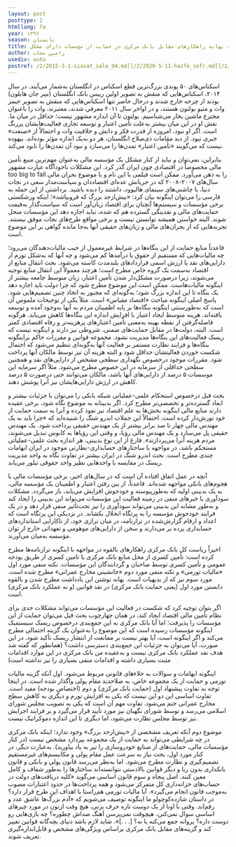 ```yaml
---
layout: post
posttype: 2
htmllang: fa
year: ۱۳۹۶
season: تابستان
title: به بهانه راهکارهای مقابل بانک مرکزی در حمایت از مؤسسات دارای مشکل
author: رامین مجاب
usediv: auto
postref: /2/2015-3-1-siasat_sale_94.md[]/2/2020-5-11-hazfe_sefr.md[]/2/2018-5-26-roshd_3sal.md[]/2/2018-4-23-abzare_gheire_eghtesadi.md[]/2/2018-5-28-arz_saghf_gheimat.md[]/2/2016-9-1-naghd_mamo_markaz.md[]/2/2019-4-9-mosahebe_vaziat.md[]/2/2018-6-1-sekeye_ramzarz.md[]/1/2015-2-2-وزارتخانه بانک مرکزی.md[]/2/2018-5-23-shafafiat_mokamel.md
---
```


اسکناس‌های ۵۰ پوندی بزرگ‌ترین قطع اسکناس در انگلستان به‌شمار می‌آیند. در سال ۲۰۱۴، اسکناس‌هایی که منقش به تصویر اولین رییس بانک انگلستان (سِر جان هابلون) بودند از چرخه خارج شدند و درحال حاضر تنها اسکناس‌هایی که منقش به تصویر جیمز وات و متیو بولتون هستند، و در اواخر سال ۲۰۱۱ معرفی شدند، معتبرند. وات را با‌عنوان مخترع ماشین بخار می‌شناسیم. بولتون تا آن اندازه مشهور نیست؛ حداقل در میان ما. نقش او در این میان بیشتر به‌علت تأمین اعتبار و توسعه تجاری فعالیت‌هایشان پررنگ است. اگر او نبود، امروزه از قدرت فکر و دانش و خلاقیت وات و احتمالاً از «صنعت» خبری نبود. از دید مقامات ذی‌صلاح انگلستان، هر دو به‌یک اندازه مؤثر بوده‌اند. بیهوده نیست که می‌گویند «تأمین اعتبار» تمدن‌ها را می‌سازد و نبود آن تمدن‌ها را نابود می‌کند. 

بنابراین، نمی‌توان و نباید از کنار مشکل یک مؤسسه مالی به‌عنوان مهم‌ترین منبع تأمین مالی مخصوصاً در اقتصادی چون ایران گذر کرد. این مشکلات ناخودآگاه عبارت مشهور too big to fail را به ذهن می‌آورد. ممکن است فیلمی با این نام و با موضوع بحران مالی سال‌های ۲۰۰۷-۲۰۰۸ که در جریانش عده‌ای اقتصاددان و سیاست‌مدار سعی در نجات دنیا، با چاشنی‌های سینمای هالیوود، داشتند را دیده باشید. برداشتی از این جمله به فارسی را می‌توان اینگونه بیان کرد: «بیش‌ازحد بزرگ که فروبپاشد»؛ اینکه ورشکستی برخی مؤسسات و سیستم‌ها آنچنان برای اقتصاد زیان‌آور است که سیاست‌گذار به‌قیمت حمایت‌های مالی و نقدینگی گسترده هم که شده، نباید اجازه دهد این مؤسسات منحل شوند. البته خواستن همیشه توانستن نیست و برخی مواقع طرح‌های نجات موفق نیستند. تجربه‌هایی که از بحران‌های مالی و زیان‌های حقیقی آنها به‌جا مانده گواهی بر این موضوع است.

قاعدتاً منابع حمایت از این بنگاه‌ها در شرایط غیرمعمول از جیب مالیات‌دهندگان می‌رود؛ چه مالیات‌هایی که مستقیم از حقوق یا درآمدها کم می‌شود و چه آنها که به‌شکل تورم از دارایی‌های نقد یا ارزش اسمی قراردادهای بلندمدت کاسته می‌شود. بحث انتقال منابع از اقتصاد به‌سمت یک گروه خاص مطرح است؛ هرچند معمولاً این انتقال منابع توجیه می‌شوند، زیرا درصورت مشکل‌دار شدن تأمین اعتبار، زیان متوسط جامعه بیشتر از اینگونه مالیات‌هاست. ممکن است این موضوع مطرح شود که چرا دولت باید اجازه دهد یک بنگاه تا این اندازه بزرگ شود؛ به‌گونه‌ای که مجبور به اتخاذ چنین تصمیم‌هایی شود. پاسخ اصلی اینگونه مباحث «اقتصاد مقیاس» است. مثلاً یکی از توجیحات ملموس آن است که به‌طورسنتی اینگونه بنگاه‌ها بر پایه اطمینان مردم به آنها به‌وجود آمده و توسعه یافته‌اند. هزینه متوسط ایجاد اعتبار با افزایش اندازه این بنگاه‌ها کاهش می‌یابد. هرگونه فاصله‌گرفتن از نقطه بهینه به‌معنی تأمین اعتبارهای پرهزینه‌تر و رفاه اقتصادی کمتر است. البته، دولت‌ها در مقابل حمایت‌های ضمنی، شروطی نیز دارند و اینگونه نیست که ریسک فعالیت‌های این بنگاه‌ها مدیریت نشود. مجموعه قوانین و مقررات حاکم براینگونه بنگاه‌ها و فرایند نظارت مستمر بر فعالیت آنها به‌گونه‌ای تنظیم می‌شود که احتمال شکست خوردن فعالیتشان حداقل شود و البته هزینه آن نیز توسط مالکان آنها پرداخت شود. مقررات موجود درخصوص نگهداری سطحی مشخص از دارایی‌های نقد و همچنین سطحی حداقلی از سرمایه در این خصوص مطرح می‌شود. مثلاً اگر سرمایه این موسسات ۵ درصد از دارایی‌های آنها باشد، مالکان می‌توانند حتی درصورت ۵ درصد کاهش در ارزش دارایی‌هایشان نیز آنرا پوشش دهند.

بحث قبل درخصوص استحکام علمی-عملیاتی شبکه بانکی را می‌توان با جزئیات بیشتر و ابعاد گسترده‌تر و تخصصی‌تر مطرح کرد. اگر بدبینانه به موضوع نگاه شود، برخی عقیده دارند منابع مالی اینگونه بخش‌ها به علم اقتصاد نیز نفوذ کرده و آنرا به سمت حمایت از خود تورش‌دار کرده است. احتمالاً این جملات اندرو شنگ را شنیده‌اید که «چرا باید به یک مهندس مالی چهار تا صد برابر بیشتر از یک مهندس حقیقی پرداخت شود. یک مهندس حقیقی پل می‌سازد و یک مهندس مالی رؤیا، و وقتی این رؤیاها به کابوس تبدیل می‌شوند، مردم هزینه آنرا می‌پردازند». فارغ از این نوع بدبینی، هر اندازه بحث علمی-عملیاتی مستحکم باشد، در مواجهه با ساختارهای حسابداری-نظارتی موجود در ایران ابهامات چندی مطرح است. بحث اندرو شنگ در ایران بیشتر در تفاوت نگاه به واحد مدیریت ریسک در مقایسه با واحد‌هایی نظیر واحد حقوقی تبلور می‌یابد. 

آنچه در عمل اتفاق افتاده آن است که در سال‌های اخیر، برخی مؤسسات مالی با هجوم‌های بانکی مواجهه شده‌اند. قاعدتاً، از بین رفتن اعتبار و اطمینان یک مؤسسه مالی، به یک بدبینی اولیه که به‌طورپیوسته و خودجوش افزایش می‌یابد، باز می‌گردد. مشکلات سودآوری یا خبرهای منفی در زمینه فعالیت این مؤسسات می‌تواند این بدبینی را ایجاد کند و به‌طور مشابه این بدبینی می‌تواند سودآوری را نیز تحت‌تأثیر منفی قرار دهد و در یک فرایند خودجوش مؤسسه را به پرتگاه انحلال بکشاند. در نزدیکی این پرتگاه است که اعداد و ارقام گزارش‌شده در ترازنامه، در میان ترازی خود، از ناکارایی استانداردهای حسابداری پرده بر می‌دارند و سخن از دارایی‌های موهومی و تعهداتی خارج از توان مؤسسه به‌میان می‌آورند. 

اخیراً ریاست کل بانک مرکزی راهکارهای بالقوه در مواجهه با اینگونه ترازنامه‌ها مطرح کرده است: تأمین کسری از محل منابع بانک مرکزی یا تامین کسری از طریق بودجه عمومی و تأمین کسری توسط صاحبان و گردانندگان این مؤسسات. نکته منفی مورد اول «مالیات تورمی» و نکته منفی مورد دوم «جانشینی مخارج عمرانی» مطرح شده است. مورد سوم نیز که از بدیهیات است.
بهانه نوشتن این یادداشت مطرح شدن و بالقوه دانستن مورد اول (یعنی حمایت بانک مرکزی) در نقد قوانین (و نه عملکرد بانک مرکزی) است. 

اگر بتوان توجیه کرد که شکست در فعالیت این مؤسسات می‌تواند مشکلات جدی برای نظام تأمین مالی اقتصاد ایجاد کند، در همان چهارچوب بحث قبل می‌توان حمایت از این مؤسسات را پذیرفت؛ اما آیا بانک مرکزی به این جمع‌بندی درخصوص ریسک سیستمیک اینگونه مؤسسات رسیده است که این موضوع را به‌عنوان یک گزینه احتمالی مطرح می‌کند و اگر اینگونه است، آیا بهتر نیست بر ممانعت از انتشار ریسک تأکید شود. در این صورت، آیا می‌توان به جزئیات این جمع‌بندی دسترسی داشت؟ (همانطور که گفته شد هدف نقد عملکرد بانک مرکزی نیست و به‌عقیده من بانک مرکزی در این موارد اقدامات مثبت بسیاری داشته و اقدامات منفی بسیاری را نیز نداشته است)  
  
اینگونه ابهامات و سوالات به خلاءهای قانونی مربوط می‌شود. اول آنکه گزینه مالیات تورمی و حمایت از یک مجموعه خاص، به صلاحدید مقام پولی واگذار شده است. در اینجا توجه به تفاوت پیشنهاد اول (حمایت بانک مرکزی) و دوم (اختصاص بودجه) مفید است. تفاوت اساسی این دو این نیست که یکی به افزایش تورم و دیگری به کاهش سطح مخارج عمرانی ختم می‌شود. تفاوت مهم آن است که یکی به تصویب مجلس شورای اسلامی می‌رسد و توسط شورای نگهبان نیز مورد تأیید قرار می‌گیرد و بر فرایند اجرایش نیز توسط مجلس نظارت می‌شود، اما دیگری تا این اندازه دموکراتیک نیست. 

موضوع دوم آنکه تعریف مشخصی از «بیش‌ازحد بزرگ» وجود ندارد؛ اینکه بانک مرکزی در چه شرایطی می‌تواند به حمایت از یک مجموعه بپردازد مشخص نیست (در کنار مؤسسات مالی، حمایت‌های از صنایع خودروسازی را نیز به یاد بیاورید). به‌عبارت دیگر، در کنار مورد اول، بحث نیاز به سرعت عمل مقام پولی و مکانیسم‌های غیرمستقیم تصمیم‌گیری و نظارت مطرح می‌شود. اما به‌نظر می‌رسد قانون پولی و بانکی و قانون بانکداری بدون ربا و دیگر قوانین بالادستی نتوانسته‌اند ساختارها را به‌طور شفاف و کامل معین کنند. اصل پنجاه و سوم قانون اساسی می‌گوید «کلیه دریافت‌های دولت در حساب‌های خزانه‌داری کل متمرکز می‌شود و همه پرداخت‌ها در حدود اعتبارات مصوب به‌موجب قانون انجام می‌گیرد». آیا مالیات تورمی هم‌راستا با اهداف این طرح قرار دارد؟ در داستان شازده‌کوچولو ما اینگونه توصیف می‌شویم که «آدم‌ بزرگ‌ها عاشق عدد و رقم‌اند. وقتی با اونا از یک دوست تازه حرف بزنی، هیچ وقت ازتون در مورد چیزهای اساسی سوال نمی‌کنن، هیچوقت نمی‌پرسن آهنگ صداش چطوره؟ چه بازی‌هایی رو دوست داره؟ پروانه جمع می‌کنه یا نه؟ [. . .]». شاید لازم باشد دنیای بچه‌گانه قوانین تغییر کند و گزینه‌های مقابل بانک مرکزی براساس ویژگی‌های مشخص و قابل‌اندازه‌گیری تعریف شوند.